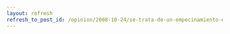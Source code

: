 ```yaml
---
layout: refresh
refresh_to_post_id: /opinion/2008-10-24/se-trata-de-un-empecinamiento-en-separar-el-equipo-del-so
---
```

